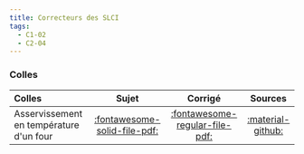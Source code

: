 ```yaml
---
title: Correcteurs des SLCI 
tags:
  - C1-02
  - C2-04
---
```





### Colles 
 
| Colles | Sujet | Corrigé | Sources  | 
| :-------------- | :---: | :-----: | :------: | 
| Asservissement en température d'un four | [:fontawesome-solid-file-pdf:](http://xpessoles-cpge.fr/pdf/Cy_03_01_Colle_01_AP_Four_Sujet.pdf) | [:fontawesome-regular-file-pdf:](http://xpessoles-cpge.fr/pdf/Cy_03_01_Colle_01_AP_Four_Corrige.pdf) | [:material-github:](https://github.com/xpessoles/PSI_Cy_03_ConceptionCommande/tree/main/Chapitre_01_Correction/Cy_03_01_Colle_01_AP_Four) | 


